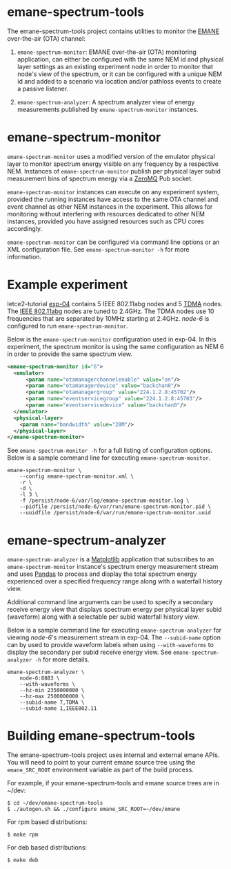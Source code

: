 emane-spectrum-tools
==

The emane-spectrum-tools project contains utilities to monitor the
[EMANE][1] over-the-air (OTA) channel:

1. `emane-spectrum-monitor`: EMANE over-the-air (OTA) monitoring
   application, can either be configured with the same NEM id and
   physical layer settings as an existing experiment node in order to
   monitor that node's view of the spectrum, or it can be configured
   with a unique NEM id and added to a scenario via location and/or
   pathloss events to create a passive listener.

2. `emane-spectrum-analyzer`: A spectrum analyzer view of energy
   measurements published by `emane-spectrum-monitor` instances.

[1]: https://github.com/adjacentlink/emane

#  emane-spectrum-monitor

`emane-spectrum-monitor` uses a modified version of the emulator
physical layer to monitor spectrum energy visible on any frequency by
a respective NEM. Instances of `emane-spectrum-monitor` publish per
physical layer subid measurement bins of spectrum energy via a
[ZeroMQ][2] Pub socket.

[2]: https://zeromq.org

`emane-spectrum-monitor` instances can execute on any experiment
system, provided the running instances have access to the same OTA
channel and event channel as other NEM instances in the
experiment. This allows for monitoring without interfering with
resources dedicated to other NEM instances, provided you have assigned
resources such as CPU cores accordingly.

`emane-spectrum-monitor` can be configured via command line options or
an XML configuration file.  See `emane-spectrum-monitor -h` for more
information.


# Example experiment

letce2-tutorial [exp-04][3] contains 5 IEEE 802.11abg nodes and 5
[TDMA][4] nodes. The [IEEE 802.11abg][5] nodes are tuned to
2.4GHz. The TDMA nodes use 10 frequencies that are separated by 10MHz
starting at 2.4GHz. *node-6* is configured to run
`emane-spectrum-monitor`.

Below is the `emane-spectrum-monitor` configuration used in exp-04. In
this experiment, the spectrum monitor is using the same configuration
as NEM 6 in order to provide the same spectrum view.

[3]: https://github.com/adjacentlink/letce2-tutorial/tree/master/exp-04
[4]: https://github.com/adjacentlink/emane/wiki/TDMA-Model
[5]: https://github.com/adjacentlink/emane/wiki/IEEE-802.11abg-Model

```xml
<emane-spectrum-monitor id="6">
  <emulator>
      <param name="otamanagerchannelenable" value="on"/>
      <param name="otamanagerdevice" value="backchan0"/>
      <param name="otamanagergroup" value="224.1.2.8:45702"/>
      <param name="eventservicegroup" value="224.1.2.8:45703"/>
      <param name="eventservicedevice" value="backchan0"/>
  </emulator>
  <physical-layer>
    <param name="bandwidth" value="20M"/>
  </physical-layer>
</emane-spectrum-monitor>
```

See `emane-spectrum-monitor -h` for a full listing of configuration
options. Below is a sample command line for executing
`emane-spectrum-monitor`.

```
emane-spectrum-monitor \
    --config emane-spectrum-monitor.xml \
    -r \
    -d \
    -l 3 \
    -f /persist/node-6/var/log/emane-spectrum-monitor.log \
    --pidfile /persist/node-6/var/run/emane-spectrum-monitor.pid \
    --uuidfile /persist/node-6/var/run/emane-spectrum-monitor.uuid
```

# emane-spectrum-analyzer

`emane-spectrum-analyzer` is a [Matplotlib][6] application that
subscribes to an `emane-spectrum-monitor` instance's spectrum energy
measurement stream and uses [Pandas][7] to process and display the
total spectrum energy experienced over a specified frequency range
along with a waterfall history view.

[6]: https://matplotlib.org
[7]: https://pandas.pydata.org

Additional command line arguments can be used to specify a secondary
receive energy view that displays spectrum energy per physical layer
subid (waveform) along with a selectable per subid waterfall history
view.

Below is a sample command line for executing `emane-spectrum-analyzer`
for viewing *node-6*'s measurement stream in exp-04. The
`--subid-name` option can by used to provide waveform labels when
using `--with-waveforms` to display the secondary per subid receive
energy view. See `emane-spectrum-analyzer -h` for more details.

```
emane-spectrum-analyzer \
    node-6:8883 \
    --with-waveforms \
    --hz-min 2350000000 \
    --hz-max 2500000000 \
    --subid-name 7,TDMA \
    --subid-name 1,IEEE802.11
```

# Building emane-spectrum-tools 

The emane-spectrum-tools project uses internal and external emane
APIs. You will need to point to your current emane source tree using
the `emane_SRC_ROOT` environment variable as part of the build
process.

For example, if your emane-spectrum-tools and emane source trees are
in ~/dev:

```
$ cd ~/dev/emane-spectrum-tools
$ ./autogen.sh && ./configure emane_SRC_ROOT=~/dev/emane
```

For rpm based distributions:

```
$ make rpm
```

For deb based distributions:

```
$ make deb
```
